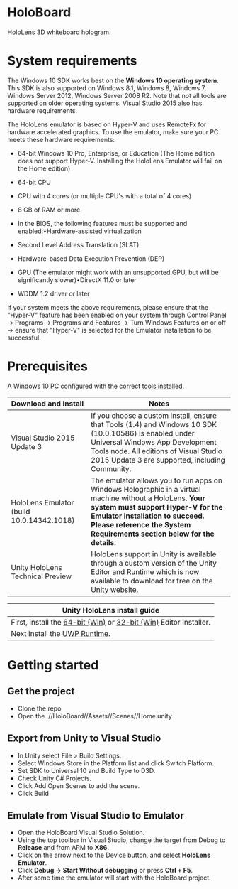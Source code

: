 # HoloBoard
HoloLens 3D whiteboard hologram.


# System requirements 
The Windows 10 SDK works best on the **Windows 10 operating system**. This SDK is also supported on Windows 8.1, Windows 8, Windows 7, Windows Server 2012, Windows Server 2008 R2. Note that not all tools are supported on older operating systems. Visual Studio 2015 also has hardware requirements.

The HoloLens emulator is based on Hyper-V and uses RemoteFx for hardware accelerated graphics. To use the emulator, make sure your PC meets these hardware requirements:
- 64-bit Windows 10 Pro, Enterprise, or Education (The Home edition does not support Hyper-V. Installing the HoloLens Emulator will fail on the Home edition)
- 64-bit CPU
- CPU with 4 cores (or multiple CPU's with a total of 4 cores)
- 8 GB of RAM or more
- In the BIOS, the following features must be supported and enabled:•Hardware-assisted virtualization
- Second Level Address Translation (SLAT)
- Hardware-based Data Execution Prevention (DEP)

- GPU (The emulator might work with an unsupported GPU, but will be significantly slower)•DirectX 11.0 or later
- WDDM 1.2 driver or later

If your system meets the above requirements, please ensure that the "Hyper-V" feature has been enabled on your system through Control Panel -> Programs -> Programs and Features -> Turn Windows Features on or off -> ensure that "Hyper-V" is selected for the Emulator installation to be successful.


# Prerequisites
A Windows 10 PC configured with the correct [tools installed](https://developer.microsoft.com/en-us/windows/holographic/install_the_tools).

| Download and Install                      | Notes	                                                                                                                                                                                                                                                     |
| ----------------------------------------- | ---------------------------------------------------------------------------------------------------------------------------------------------------------------------------------------------------------------------------------------------------------- | 
| Visual Studio 2015 Update 3               | If you choose a custom install, ensure that Tools (1.4) and Windows 10 SDK (10.0.10586) is enabled under Universal Windows App Development Tools node. All editions of Visual Studio 2015 Update 3 are supported, including Community.                     |
| HoloLens Emulator (build 10.0.14342.1018)	| The emulator allows you to run apps on Windows Holographic in a virtual machine without a HoloLens. **Your system must support Hyper-V for the Emulator installation to succeed. Please reference the System Requirements section below for the details.** |
| Unity HoloLens Technical Preview          | HoloLens support in Unity is available through a custom version of the Unity Editor and Runtime which is now available to download for free on the [Unity website](http://unity3d.com/partners/windows/hololens).	                                         |

| Unity HoloLens install guide |
| ---------------------------- |
| First, install the [64-bit (Win)](http://beta.unity3d.com/download/f990cb18ca69/UnitySetup64.exe?_ga=1.114506439.1179177976.1467960147) or [32-bit (Win)](http://beta.unity3d.com/download/f990cb18ca69/UnitySetup32.exe?_ga=1.114506439.1179177976.1467960147) Editor Installer. |
| Next install the [UWP Runtime](http://beta.unity3d.com/download/f990cb18ca69/UnitySetup-Metro-Support-for-Editor-5.4.0b24-HTP.exe?_ga=1.114506439.1179177976.1467960147). |


# Getting started
## Get the project
- Clone the repo
- Open the .//HoloBoard//Assets//Scenes//Home.unity

## Export from Unity to Visual Studio
- In Unity select File > Build Settings.
- Select Windows Store in the Platform list and click Switch Platform.
- Set SDK to Universal 10 and Build Type to D3D.
- Check Unity C# Projects.
- Click Add Open Scenes to add the scene.
- Click Build

## Emulate from Visual Studio to Emulator
- Open the HoloBoard Visual Studio Solution.
- Using the top toolbar in Visual Studio, change the target from Debug to **Release** and from ARM to **X86**.
- Click on the arrow next to the Device button, and select **HoloLens Emulator**.
- Click **Debug -> Start Without debugging** or press **Ctrl + F5**.
- After some time the emulator will start with the HoloBoard project.
